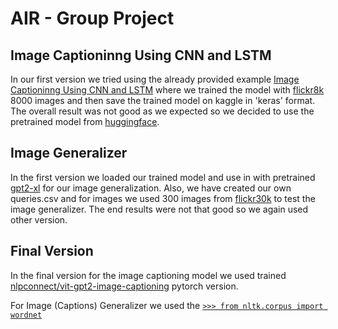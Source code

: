 # AIR - Group Project


## Image Captioninng Using CNN and LSTM

In our first version we tried using the already provided example [Image Captioninng Using CNN and LSTM](https://www.kaggle.com/code/ghazouanihaythem/image-captioninng-using-cnn-and-lstm/notebook#Modelling) where we trained the model with [flickr8k](https://www.kaggle.com/datasets/adityajn105/flickr8k/data) 8000 images and then save the trained model on kaggle in 'keras' format.
The overall result was not good as we expected so we decided to use the pretrained model from [huggingface](https://huggingface.co/nlpconnect/vit-gpt2-image-captioning).

## Image Generalizer
In the first version we loaded our trained model and use in with pretrained [gpt2-xl](https://huggingface.co/gpt2-xl) for our image generalization. Also, we have created our own queries.csv and for images we used 300 images from [flickr30k](https://www.kaggle.com/datasets/eeshawn/flickr30k) to test the image generalizer.
The end results were not that good so we again used other version.

## Final Version
In the final version for the image captioning model we used trained [nlpconnect/vit-gpt2-image-captioning](https://huggingface.co/nlpconnect/vit-gpt2-image-captioning) pytorch version.

For Image (Captions) Generalizer we used the [```>>> from nltk.corpus import wordnet```](https://www.nltk.org/howto/wordnet.html)
